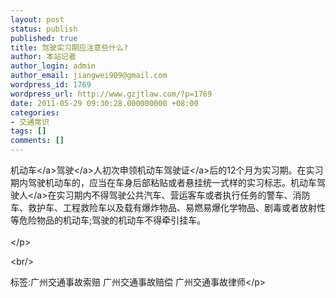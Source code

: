 ```yaml
---
layout: post
status: publish
published: true
title: 驾驶实习期应注意些什么?
author: 本站记者
author_login: admin
author_email: jiangwei909@gmail.com
wordpress_id: 1769
wordpress_url: http://www.gzjtlaw.com/?p=1769
date: 2011-05-29 09:30:28.000000000 +08:00
categories:
- 交通常识
tags: []
comments: []
---
```

<p><a>机动车<&#47;a><a>驾驶<&#47;a>人初次申领机动车<a>驾驶证<&#47;a>后的12个月为实习期。在实习期内驾驶机动车的，应当在车身后部粘贴或者悬挂统一式样的实习标志。机动车<a>驾驶人<&#47;a>在实习期内不得驾驶公共汽车、营运客车或者执行任务的警车、消防车、救护车、工程救险车以及载有爆炸物品、易燃易爆化学物品、剧毒或者放射性等危险物品的机动车;驾驶的机动车不得牵引挂车。 <br><br><&#47;p><br&#47;><p>标签:广州交通事故索赔 广州交通事故赔偿 广州交通事故律师<&#47;p>

